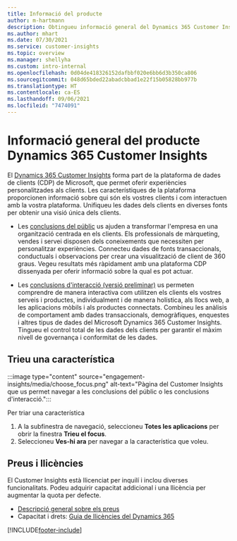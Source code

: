 ```yaml
---
title: Informació del producte
author: m-hartmann
description: Obtingueu informació general del Dynamics 365 Customer Insights i les seves característiques.
ms.author: mhart
ms.date: 07/30/2021
ms.service: customer-insights
ms.topic: overview
ms.manager: shellyha
ms.custom: intro-internal
ms.openlocfilehash: 0d04de418326152dafbbf020e6bb6d3b350ca806
ms.sourcegitcommit: 048d65bded22abadcbbad1e22f15b05828bb977b
ms.translationtype: HT
ms.contentlocale: ca-ES
ms.lasthandoff: 09/06/2021
ms.locfileid: "7474091"
---
```

# <a name="product-overview-for-dynamics-365-customer-insights"></a>Informació general del producte Dynamics 365 Customer Insights

El [Dynamics 365 Customer Insights](https://dynamics.microsoft.com/ai/customer-insights/) forma part de la plataforma de dades de clients (CDP) de Microsoft, que permet oferir experiències personalitzades als clients. Les característiques de la plataforma proporcionen informació sobre qui són els vostres clients i com interactuen amb la vostra plataforma. Unifiqueu les dades dels clients en diverses fonts per obtenir una visió única dels clients.


- Les [conclusions del públic](audience-insights/overview.md) us ajuden a transformar l'empresa en una organització centrada en els clients. Els professionals de màrqueting, vendes i servei disposen dels coneixements que necessiten per personalitzar experiències. Connecteu dades de fonts transaccionals, conductuals i observacions per crear una visualització de client de 360 graus. Vegeu resultats més ràpidament amb una plataforma CDP dissenyada per oferir informació sobre la qual es pot actuar. 

- Les [conclusions d'interacció (versió preliminar)](engagement-insights/index.yml) us permeten comprendre de manera interactiva com utilitzen els clients els vostres serveis i productes, individualment i de manera holística, als llocs web, a les aplicacions mòbils i als productes connectats. Combineu les anàlisis de comportament amb dades transaccionals, demogràfiques, enquestes i altres tipus de dades del Microsoft Dynamics 365 Customer Insights. Tingueu el control total de les dades dels clients per garantir el màxim nivell de governança i conformitat de les dades.
 
## <a name="choose-a-capability"></a>Trieu una característica

:::image type="content" source="engagement-insights/media/choose_focus.png" alt-text="Pàgina del Customer Insights que us permet navegar a les conclusions del públic o les conclusions d'interacció.":::

Per triar una característica

1. A la subfinestra de navegació, seleccioneu **Totes les aplicacions** per obrir la finestra **Trieu el focus**.
1. Seleccioneu **Ves-hi ara** per navegar a la característica que voleu.

## <a name="pricing-and-licensing"></a>Preus i llicències

El Customer Insights està llicenciat per inquilí i inclou diverses funcionalitats. Podeu adquirir capacitat addicional i una llicència per augmentar la quota per defecte. 
- [Descripció general sobre els preus](https://dynamics.microsoft.com/ai/customer-insights/pricing/)
- Capacitat i drets: [Guia de llicències del Dynamics 365](https://go.microsoft.com/fwlink/?LinkId=866544)

[!INCLUDE[footer-include](includes/footer-banner.md)]